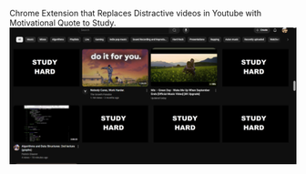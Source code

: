 Chrome Extension that Replaces Distractive videos in Youtube with Motivational Quote to Study.
![alt text](image.png)